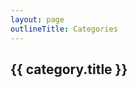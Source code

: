 ```yaml
---
layout: page
outlineTitle: Categories
---
```


<script setup>
import { onMounted } from 'vue'
import { data } from './index.data.ts'

const { categories, icons } = data
onMounted(() => {
  console.log(data)
})
</script>


<div class="VPDoc content">
  <section class="category" v-for="category in categories" :key="category.name">
    <h2 >{{ category.title }}</h2>
  </section>
</div>
